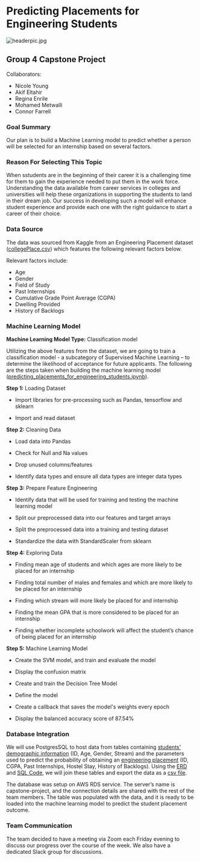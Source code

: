 # Predicting Placements for Engineering Students

![headerpic.jpg](https://github.com/connorfarrell7/Predicting_Placements_for_Engineering_Students/blob/nyoung/headerpic.jpg)

## Group 4 Capstone Project

Collaborators:
- Nicole Young
- Akif Eltahir
- Regina Enrile
- Mohamed Metwalli
- Connor Farrell

### Goal Summary

Our plan is to build a Machine Learning model to predict whether a person will be selected for an internship based on several factors. 

### Reason For Selecting This Topic 
When sstudents are in the beginning of their career it is a challenging time for them to gain the experience needed to put them in the work force. Understanding the data available from career services in colleges and universities will help these organizations in supporting the students to land in their dream job. Our success in developing such a model will enhance student experience and provide each one with the right guidance to start a career of their choice.

### Data Source

The data was sourced from Kaggle from an Engineering Placement dataset ([collegePlace.csv](https://github.com/connorfarrell7/Predicting_Placements_for_Engineering_Students/blob/main/collegePlace.csv)) which features the following relevant factors below.

Relevant factors include:

- Age
- Gender
- Field of Study
- Past Internships
- Cumulative Grade Point Average (CGPA)
- Dwelling Provided
- History of Backlogs


### Machine Learning Model

**Machine Learning Model Type:** Classification model

Utilizing the above features from the dataset, we are going to train a classification model - a subcategory of Supervised Machine Learning – to determine the likelihood of acceptance for future applicants. The following are the steps taken when building the machine learning model ([predicting_placements_for_engineering_students.ipynb]( https://github.com/connorfarrell7/Predicting_Placements_for_Engineering_Students/blob/main/predicting_placements_for_engineering_students.ipynb)).

**Step 1:** Loading Dataset

-	Import libraries for pre-processing such as Pandas, tensorflow and sklearn

-	Import and read dataset

**Step 2:** Cleaning Data

-	Load data into Pandas

-	Check for Null and Na values

-	Drop unused columns/features

-	Identify data types and ensure all data types are integer data types

**Step 3:** Prepare Feature Engineering

- Identify data that will be used for training and testing the machine learning model

-	Split our preprocessed data into our features and target arrays

-	Split the preprocessed data into a training and testing dataset

-	Standardize the data with StandardScaler from sklearn

**Step 4:** Exploring Data

-	Finding mean age of students and which ages are more likely to be placed for an internship

-	Finding total number of males and females and which are more likely to be placed for an internship

-	Finding which stream will more likely be placed for and internship

-	Finding the mean GPA that is more considered to be placed for an internship

-	Finding whether incomplete schoolwork will affect the student’s chance of being placed for an internship

**Step 5:** Machine Learning Model

-	Create the SVM model, and train and evaluate the model

-	Display the confusion matrix

-	Create and train the Decision Tree Model

-	Define the model

- Create a callback that saves the model's weights every epoch

-	Display the balanced accuracy score of 87.54%


### Database Integration

We will use PostgresSQL to host data from tables containing [students' demographic information]( https://github.com/connorfarrell7/Predicting_Placements_for_Engineering_Students/blob/main/Deliverable%202%20-%20Database%20Files/student_information.csv) (ID, Age, Gender, Stream) and the parameters used to predict the probability of obtaining an [engineering placement](https://github.com/connorfarrell7/Predicting_Placements_for_Engineering_Students/blob/main/Deliverable%202%20-%20Database%20Files/student_predictors.csv) (ID, CGPA, Past Internships, Hostel Stay, History of Backlogs). Using the [ERD](https://github.com/connorfarrell7/Predicting_Placements_for_Engineering_Students/blob/main/Deliverable%202%20-%20Database%20Files/College_Placement_ERD.png) and [SQL Code](https://github.com/connorfarrell7/Predicting_Placements_for_Engineering_Students/blob/main/collegePlace.sql), we will join these tables and export the data as a [csv file](https://github.com/connorfarrell7/Predicting_Placements_for_Engineering_Students/blob/main/collegePlace.csv). 

The database was setup on AWS RDS service. The server’s name is capstone-project, and the connection details are shared with the rest of the team members. The table was populated with the data, and it is ready to be loaded into the machine learning model to predict the student placement outcome.  

### Team Communication

The team decided to have a meeting via Zoom each Friday evening to discuss our progress over the course of the week. We also have a dedicated Slack group for discussions.

